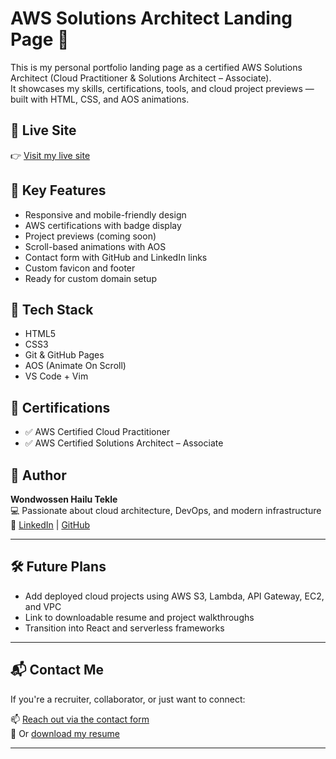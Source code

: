 # AWS Solutions Architect Landing Page 🚀

This is my personal portfolio landing page as a certified AWS Solutions Architect (Cloud Practitioner & Solutions Architect – Associate).  
It showcases my skills, certifications, tools, and cloud project previews — built with HTML, CSS, and AOS animations.

## 🔗 Live Site

👉 [Visit my live site](https://wondwossenh9.github.io/aws-landing-page/)

## 📌 Key Features

- Responsive and mobile-friendly design
- AWS certifications with badge display
- Project previews (coming soon)
- Scroll-based animations with AOS
- Contact form with GitHub and LinkedIn links
- Custom favicon and footer
- Ready for custom domain setup

## 🧰 Tech Stack

- HTML5
- CSS3
- Git & GitHub Pages
- AOS (Animate On Scroll)
- VS Code + Vim

## 📜 Certifications

- ✅ AWS Certified Cloud Practitioner
- ✅ AWS Certified Solutions Architect – Associate

## 🧠 Author

**Wondwossen Hailu Tekle**  
💻 Passionate about cloud architecture, DevOps, and modern infrastructure  
🔗 [LinkedIn](https://linkedin.com/in/wondwossen-tekle/) | [GitHub](https://github.com/WondwossenH9)

---

## 🛠 Future Plans

- Add deployed cloud projects using AWS S3, Lambda, API Gateway, EC2, and VPC
- Link to downloadable resume and project walkthroughs
- Transition into React and serverless frameworks

---

## 📬 Contact Me

If you're a recruiter, collaborator, or just want to connect:

📫 [Reach out via the contact form](https://wondwossenh9.github.io/aws-landing-page/#contact)  
📄 Or [download my resume](https://wondwossenh9.github.io/aws-landing-page/Wondwossen-Resume.pdf)

---


